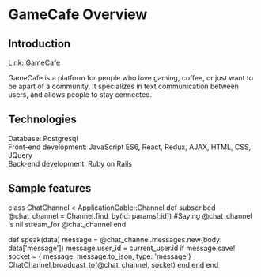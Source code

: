 # GameCafe Overview

## Introduction
Link: <a href="https://game-cafe-project.herokuapp.com/#/">GameCafe</a>

GameCafe is a platform for people who love gaming, coffee, or just want to be apart of a community. It specializes in text communication between users, and allows people to stay connected. 

## Technologies
Database: Postgresql
<br/>
Front-end development: JavaScript ES6, React, Redux, AJAX, HTML, CSS, JQuery
<br/>
Back-end development: Ruby on Rails

## Sample features
class ChatChannel < ApplicationCable::Channel
  def subscribed
      @chat_channel = Channel.find_by(id: params[:id]) #Saying @chat_channel is nil
    stream_for @chat_channel
  end
  
  def speak(data)
    message = @chat_channel.messages.new(body: data['message'])
    message.user_id = current_user.id
     if message.save! 
      socket = { message: message.to_json, type: 'message'}
      ChatChannel.broadcast_to(@chat_channel, socket)
    end
  end
 end
